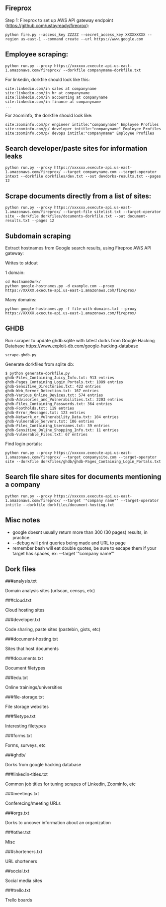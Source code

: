 ## Fireprox
Step 1: Fireprox to set up AWS API gateway endpoint (https://github.com/ustayready/fireprox): 

```
python fire.py --access_key ZZZZZ --secret_access_key XXXXXXXXX --region us-east-1 --command create --url https://www.google.com
```

## Employee scraping: 
```
python run.py --proxy https://xxxxxx.execute-api.us-east-1.amazonaws.com/fireprox/ --dorkfile companyname-dorkfile.txt
```

For linkedin, dorkfile should look like this: 

```
site:linkedin.com/in sales at companyname
site:linkedin.com/in hr at companyname
site:linkedin.com/in accounting at companyname
site:linkedin.com/in finance at companyname
...
````

For zoominfo, the dorkfile should look like: 
```
site:zoominfo.com/p/ engineer intitle:"companyname" Employee Profiles
site:zoominfo.com/p/ developer intitle:"companyname" Employee Profiles
site:zoominfo.com/p/ devops intitle:"companyname" Employee Profiles
```


## Search developer/paste sites for information leaks

```
python run.py --proxy https://xxxxxx.execute-api.us-east-1.amazonaws.com/fireprox/ --target companyname.com --target-operator intext --dorkfile dorkfiles/dev.txt --out devdorks-results.txt --pages 12
```

## Scrape documents directly from a list of sites: 
```
python run.py --proxy https://xxxxxx.execute-api.us-east-1.amazonaws.com/fireprox/ --target-file sitelist.txt --target-operator site --dorkfile dorkfiles/documents-dorkfile.txt --out document-results.txt --pages 12
```

## Subdomain scraping
Extract hostnames from Google search results, using Fireprox AWS API gateway: 

Writes to stdout

1 domain: 
```
cd HostnameDork/
python google-hostnames.py -d example.com --proxy https://XXXXX.execute-api.us-east-1.amazonaws.com/fireprox/
```

Many domains: 

```
python google-hostnames.py -f file-with-domains.txt --proxy https://XXXXX.execute-api.us-east-1.amazonaws.com/fireprox/
```

## GHDB

Run scraper to update ghdb.sqlite with latest dorks from Google Hacking Database https://www.exploit-db.com/google-hacking-database

```
scrape-ghdb.py
```

Generate dorkfiles from sqlite db: 
```
$ python generate-dorkfile.py
ghdb-Files_Containing_Juicy_Info.txt: 913 entries
ghdb-Pages_Containing_Login_Portals.txt: 1089 entries
ghdb-Sensitive_Directories.txt: 422 entries
ghdb-Web_Server_Detection.txt: 167 entries
ghdb-Various_Online_Devices.txt: 574 entries
ghdb-Advisories_and_Vulnerabilities.txt: 2203 entries
ghdb-Files_Containing_Passwords.txt: 364 entries
ghdb-Footholds.txt: 119 entries
ghdb-Error_Messages.txt: 123 entries
ghdb-Network_or_Vulnerability_Data.txt: 104 entries
ghdb-Vulnerable_Servers.txt: 106 entries
ghdb-Files_Containing_Usernames.txt: 39 entries
ghdb-Sensitive_Online_Shopping_Info.txt: 11 entries
ghdb-Vulnerable_Files.txt: 67 entries
```

Find login portals: 

```
python run.py --proxy https://xxxxxx.execute-api.us-east-1.amazonaws.com/fireprox/ --target companysite.com --target-operator site --dorkfile dorkfiles/ghdb/ghdb-Pages_Containing_Login_Portals.txt
```

## Search file share sites for documents mentioning a company

```
python run.py --proxy https://xxxxxx.execute-api.us-east-1.amazonaws.com/fireprox/ --target '"company name"' --target-operator intitle --dorkfile dorkfiles/document-hosting.txt
```

## Misc notes

* google doesnt usually return more than 300 (30 pages) results, in practice. 
* --debug will print queries being made and URL to page
* remember bash will eat double quotes, be sure to escape them if your target has spaces, ex: --target '"company name"'

## Dork files

###analysis.txt

Domain analysis sites (urlscan, censys, etc)

###cloud.txt

Cloud hosting sites

###developer.txt

Code sharing, paste sites (pastebin, gists, etc)

###document-hosting.txt

Sites that host documents

###documents.txt

Document filetypes

###edu.txt

Online trainings/universities

###file-storage.txt

File storage websites

###filetype.txt

Interesting filetypes

###forms.txt

Forms, surveys, etc

###ghdb/

Dorks from google hacking database

###linkedin-titles.txt

Common job titles for tuning scrapes of Linkedin, Zoominfo, etc

###meetings.txt

Conferecing/meeting URLs

###orgs.txt

Dorks to uncover information about an organization

###other.txt

Misc

###shorteners.txt

URL shorteners

##social.txt

Social media sites

###trello.txt

Trello boards
